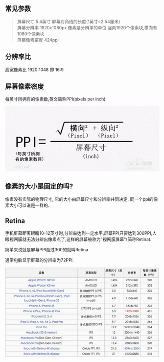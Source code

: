 ## 常见参数

> 屏幕尺寸            5.4英寸         屏幕对角线的长度(1英寸=2.54厘米)     
> 屏幕分辨率           1920x1080px    像素是分辨率的单位.竖向1920个像素块,横向有1080个像素块        
> 屏幕像素密度      424ppi    

## 分辨率比

高宽像素比 1920:1048 即 16:9

## 屏幕像素密度

每英寸所拥有的像素数,英文简称PPI(pixels per inch)

![ppi的计算公式](../resources/ppi.jpg)

## 像素的大小是固定的吗?

像素没有实际的物理尺寸, 它的大小由屏幕尺寸和分辨率共同决定, 同一个ppi的像素大小可以说是一样的.

## Retina

手机屏幕距离眼睛10-12英寸时,分辨率达到一定水平,屏幕PPI只要达到300PPI,人眼视网膜就无法分辨出像素点了,这样的屏幕被称为"视网膜屏幕"(简称Retina).

简单来说就是屏幕PPI超过300的就叫Retina.

通常电脑显示屏幕的分辨率为72PPI.

![常见的Retina屏](../resources/retina.jpg)